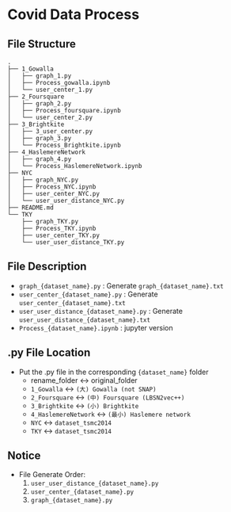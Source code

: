 # Covid Data Process
## File Structure
```
.
├── 1_Gowalla
│   ├── graph_1.py
│   ├── Process_gowalla.ipynb
│   └── user_center_1.py
├── 2_Foursquare
│   ├── graph_2.py
│   ├── Process_foursquare.ipynb
│   └── user_center_2.py
├── 3_Brightkite
│   ├── 3_user_center.py
│   ├── graph_3.py
│   └── Process_Brightkite.ipynb
├── 4_HaslemereNetwork
│   ├── graph_4.py
│   └── Process_HaslemereNetwork.ipynb
├── NYC
│   ├── graph_NYC.py
│   ├── Process_NYC.ipynb
│   ├── user_center_NYC.py
│   └── user_user_distance_NYC.py
├── README.md
└── TKY
    ├── graph_TKY.py
    ├── Process_TKY.ipynb
    ├── user_center_TKY.py
    └── user_user_distance_TKY.py
```

## File Description
- `graph_{dataset_name}.py` : Generate `graph_{dataset_name}.txt`
- `user_center_{dataset_name}.py` : Generate `user_center_{dataset_name}.txt`
- `user_user_distance_{dataset_name}.py` : Generate `user_user_distance_{dataset_name}.txt`
- `Process_{dataset_name}.ipynb` : jupyter version

## .py File Location
- Put the .py file in the corresponding `{dataset_name}` folder
    - rename_folder <-> original_folder
    - `1_Gowalla` <-> `(大) Gowalla (not SNAP)`
    - `2_Foursquare` <-> `(中) Foursquare (LBSN2vec++)`
    - `3_Brightkite` <-> `(小) Brightkite`
    - `4_HaslemereNetwork` <-> `(最小) Haslemere network`
    - `NYC` <-> `dataset_tsmc2014`
    - `TKY` <-> `dataset_tsmc2014`

## Notice
- File Generate Order:
    1. `user_user_distance_{dataset_name}.py`
    2. `user_center_{dataset_name}.py`
    3. `graph_{dataset_name}.py`
